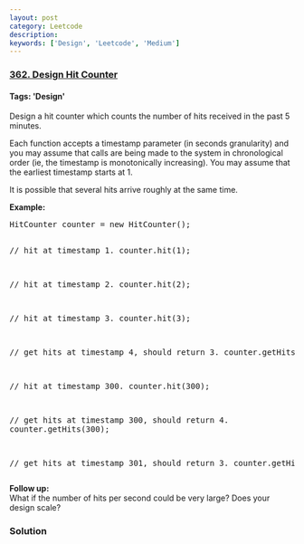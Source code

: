 ```yaml
---
layout: post
category: Leetcode
description: 
keywords: ['Design', 'Leetcode', 'Medium']
---
```

### [362. Design Hit Counter](https://leetcode.com/problems/design-hit-counter)

#### Tags: 'Design'

<div class="content__u3I1 question-content__JfgR"><div><p>Design a hit counter which counts the number of hits received in the past 5 minutes.</p>
<p>Each function accepts a timestamp parameter (in seconds granularity) and you may assume that calls are being made to the system in chronological order (ie, the timestamp is monotonically increasing). You may assume that the earliest timestamp starts at 1.</p>
<p>It is possible that several hits arrive roughly at the same time.</p>
<p><b>Example:</b></p>
<pre>HitCounter counter = new HitCounter();

// hit at timestamp 1.
counter.hit(1);

// hit at timestamp 2.
counter.hit(2);

// hit at timestamp 3.
counter.hit(3);

// get hits at timestamp 4, should return 3.
counter.getHits(4);

// hit at timestamp 300.
counter.hit(300);

// get hits at timestamp 300, should return 4.
counter.getHits(300);

// get hits at timestamp 301, should return 3.
counter.getHits(301); 
</pre>
<p><b>Follow up:</b><br/>
What if the number of hits per second could be very large? Does your design scale?</p></div></div>

### Solution
